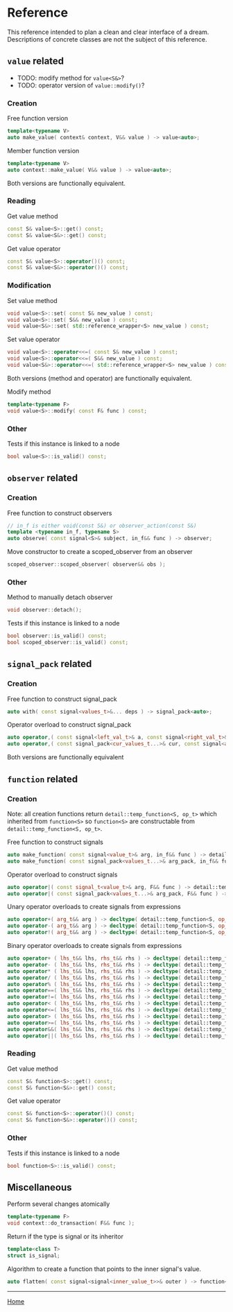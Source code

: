 # Reference

This reference intended to plan a clean and clear interface of a dream.
Descriptions of concrete classes are not the subject of this reference.

## `value` related

* TODO: modify method for `value<S&>`?
* TODO: operator version of `value::modify()`?

### Creation

Free function version

```cpp
template<typename V>
auto make_value( context& context, V&& value ) -> value<auto>;
```

Member function version

```cpp
template<typename V>
auto context::make_value( V&& value ) -> value<auto>;
```

Both versions are functionally equivalent.

### Reading

Get value method

```cpp
const S& value<S>::get() const;
const S& value<S&>::get() const;
```

Get value operator

```cpp
const S& value<S>::operator()() const;
const S& value<S&>::operator()() const;
```

### Modification

Set value method

```cpp
void value<S>::set( const S& new_value ) const;
void value<S>::set( S&& new_value ) const;
void value<S&>::set( std::reference_wrapper<S> new_value ) const;
```

Set value operator

```cpp
void value<S>::operator<<=( const S& new_value ) const;
void value<S>::operator<<=( S&& new_value ) const;
void value<S&>::operator<<=( std::reference_wrapper<S> new_value ) const;
```

Both versions (method and operator) are functionally equivalent.

Modify method

```cpp
template<typename F>
void value<S>::modify( const F& func ) const;
```

### Other

Tests if this instance is linked to a node

```cpp
bool value<S>::is_valid() const;
```

## `observer` related

### Creation

Free function to construct observers

```cpp
// in_f is either void(const S&) or observer_action(const S&)
template <typename in_f, typename S>
auto observe( const signal<S>& subject, in_f&& func ) -> observer;
```

Move constructor to create a scoped_observer from an observer

```cpp
scoped_observer::scoped_observer( observer&& obs );
```

### Other

Method to manually detach observer

```cpp
void observer::detach();
```

Tests if this instance is linked to a node

```cpp
bool observer::is_valid() const;
bool scoped_observer::is_valid() const;
```

## `signal_pack` related

### Creation

Free function to construct signal_pack

```cpp
auto with( const signal<values_t>&... deps ) -> signal_pack<auto>;
```

Operator overload to construct signal_pack

```cpp
auto operator,( const signal<left_val_t>& a, const signal<right_val_t>& b ) -> signal_pack<auto>;
auto operator,( const signal_pack<cur_values_t...>& cur, const signal<append_value_t>& append ) -> signal_pack<auto>;
```

Both versions are functionally equivalent

## `function` related

### Creation

Note: all creation functions return `detail::temp_function<S, op_t>` which inherited from
`function<S>` so `function<S>` are constructable from `detail::temp_function<S, op_t>`.

Free function to construct signals

```cpp
auto make_function( const signal<value_t>& arg, in_f&& func ) -> detail::temp_function<S, op_t>
auto make_function( const signal_pack<values_t...>& arg_pack, in_f&& func ) -> detail::temp_function<S, op_t>
```

Operator overload to construct signals

```cpp
auto operator|( const signal_t<value_t>& arg, F&& func ) -> detail::temp_function<S, op_t>;
auto operator|( const signal_pack<values_t...>& arg_pack, F&& func ) -> detail::temp_function<S, op_t>;
```

Unary operator overloads to create signals from expressions

```cpp
auto operator+( arg_t&& arg ) -> decltype( detail::temp_function<S, op_t> );
auto operator-( arg_t&& arg ) -> decltype( detail::temp_function<S, op_t> );
auto operator!( arg_t&& arg ) -> decltype( detail::temp_function<S, op_t> );
```

Binary operator overloads to create signals from expressions

```cpp
auto operator+ ( lhs_t&& lhs, rhs_t&& rhs ) -> decltype( detail::temp_function<S, op_t> );
auto operator- ( lhs_t&& lhs, rhs_t&& rhs ) -> decltype( detail::temp_function<S, op_t> );
auto operator* ( lhs_t&& lhs, rhs_t&& rhs ) -> decltype( detail::temp_function<S, op_t> );
auto operator/ ( lhs_t&& lhs, rhs_t&& rhs ) -> decltype( detail::temp_function<S, op_t> );
auto operator% ( lhs_t&& lhs, rhs_t&& rhs ) -> decltype( detail::temp_function<S, op_t> );
auto operator==( lhs_t&& lhs, rhs_t&& rhs ) -> decltype( detail::temp_function<S, op_t> );
auto operator!=( lhs_t&& lhs, rhs_t&& rhs ) -> decltype( detail::temp_function<S, op_t> );
auto operator< ( lhs_t&& lhs, rhs_t&& rhs ) -> decltype( detail::temp_function<S, op_t> );
auto operator<=( lhs_t&& lhs, rhs_t&& rhs ) -> decltype( detail::temp_function<S, op_t> );
auto operator> ( lhs_t&& lhs, rhs_t&& rhs ) -> decltype( detail::temp_function<S, op_t> );
auto operator>=( lhs_t&& lhs, rhs_t&& rhs ) -> decltype( detail::temp_function<S, op_t> );
auto operator&&( lhs_t&& lhs, rhs_t&& rhs ) -> decltype( detail::temp_function<S, op_t> );
auto operator||( lhs_t&& lhs, rhs_t&& rhs ) -> decltype( detail::temp_function<S, op_t> );
```

### Reading

Get value method

```cpp
const S& function<S>::get() const;
const S& function<S&>::get() const;
```

Get value operator

```cpp
const S& function<S>::operator()() const;
const S& function<S&>::operator()() const;
```

### Other

Tests if this instance is linked to a node

```cpp
bool function<S>::is_valid() const;
```

## Miscellaneous

Perform several changes atomically

```cpp
template<typename F>
void context::do_transaction( F&& func );
```

Return if the type is signal or its inheritor

```cpp
template<class T>
struct is_signal;
```

Algorithm to create a function that points to the inner signal's value.

```cpp
auto flatten( const signal<signal<inner_value_t>>& outer ) -> function<inner_value_t>;
```


---------------

[Home](readme.md#reference)
